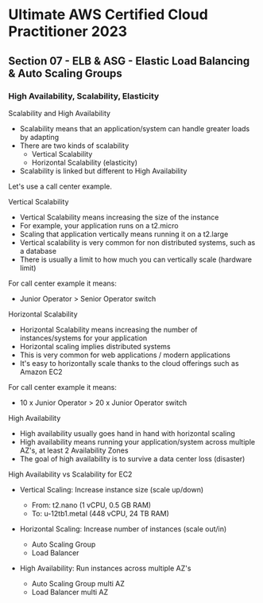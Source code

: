 # Ultimate AWS Certified Cloud Practitioner 2023

## Section 07 - ELB & ASG - Elastic Load Balancing & Auto Scaling Groups

### High Availability, Scalability, Elasticity

Scalability and High Availability

- Scalability means that an application/system can handle greater loads by adapting
- There are two kinds of scalability
  - Vertical Scalability
  - Horizontal Scalability (elasticity)
- Scalability is linked but different to High Availability

Let's use a call center example.

Vertical Scalability

- Vertical Scalability means increasing the size of the instance
- For example, your application runs on a t2.micro
- Scaling that application vertically means running it on a t2.large
- Vertical scalability is very common for non distributed systems, such as a database
- There is usually a limit to how much you can vertically scale (hardware limit)

For call center example it means:

- Junior Operator > Senior Operator switch

Horizontal Scalability

- Horizontal Scalability means increasing the number of instances/systems for your application
- Horizontal scaling implies distributed systems
- This is very common for web applications / modern applications
- It's easy to horizontally scale thanks to the cloud offerings such as Amazon EC2

For call center example it means:

- 10 x Junior Operator > 20 x Junior Operator switch

High Availability

- High availability usually goes hand in hand with horizontal scaling
- High availability means running your application/system across multiple AZ's, at least 2 Availability Zones
- The goal of high availability is to survive a data center loss (disaster)

High Availability vs Scalability for EC2

- Vertical Scaling: Increase instance size (scale up/down)
  - From: t2.nano (1 vCPU, 0.5 GB RAM)
  - To: u-12tb1.metal (448 vCPU, 24 TB RAM)

- Horizontal Scaling: Increase number of instances (scale out/in)
  - Auto Scaling Group
  - Load Balancer

- High Availability: Run instances across multiple AZ's
  - Auto Scaling Group multi AZ
  - Load Balancer multi AZ


